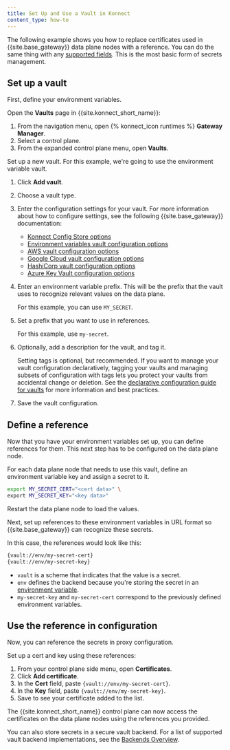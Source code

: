 ```yaml
---
title: Set Up and Use a Vault in Konnect
content_type: how-to
---
```



The following example shows you how to replace certificates used in {{site.base_gateway}}
data plane nodes with a reference. You can do the same thing with any [supported fields](/gateway/latest/kong-enterprise/secrets-management/). This is the most basic form of secrets management. 


## Set up a vault

First, define your environment variables.

Open the **Vaults** page in {{site.konnect_short_name}}:
1. From the navigation menu, open {% konnect_icon runtimes %} **Gateway Manager**.
1. Select a control plane.
1. From the expanded control plane menu, open **Vaults**.

Set up a new vault. For this example, we're going to use the environment variable vault. 
1. Click **Add vault**.
1. Choose a vault type. 
1. Enter the configuration settings for your vault. For more information about how to configure settings, see the following {{site.base_gateway}} documentation:
    * [Konnect Config Store options](/konnect/gateway-manager/configuration/config-store/#supported-fields)
    * [Environment variables vault configuration options](/gateway/latest/kong-enterprise/secrets-management/backends/env/#vault-configuration-options)
    * [AWS vault configuration options](/gateway/latest/kong-enterprise/secrets-management/backends/aws-sm/#vault-configuration-options)
    * [Google Cloud vault configuration options](/gateway/latest/kong-enterprise/secrets-management/backends/gcp-sm/#vault-entity-configuration-options)
    * [HashiCorp vault configuration options](/gateway/latest/kong-enterprise/secrets-management/backends/hashicorp-vault/#vault-configuration-options)
    * [Azure Key Vault configuration options](/gateway/latest/kong-enterprise/secrets-management/backends/azure-key-vaults/#vault-entity-configuration-options)
1. Enter an environment variable prefix. This will be the prefix that the vault
uses to recognize relevant values on the data plane.

    For this example, you can use `MY_SECRET`.

1. Set a prefix that you want to use in references.

    For this example, use `my-secret`.

1. Optionally, add a description for the vault, and tag it.

    Setting tags is optional, but recommended. If you want to manage
    your vault configuration declaratively, tagging your vaults and managing subsets of configuration
    with tags lets you protect your vaults from accidental change or deletion.
    See the [declarative configuration guide for vaults](/deck/guides/vaults/#best-practices)
    for more information and best practices.

1. Save the vault configuration.

## Define a reference

Now that you have your environment variables set up, you can define references for them.
This next step has to be configured on the data plane node.

For each data plane node that needs to use this vault,
define an environment variable key and assign a secret to it. 

```bash
export MY_SECRET_CERT="<cert data>" \
export MY_SECRET_KEY="<key data>"
```

Restart the data plane node to load the values.

Next, set up references to these environment variables in URL format so {{site.base_gateway}} can recognize these secrets.

In this case, the references would look like this:

```bash
{vault://env/my-secret-cert}
{vault://env/my-secret-key}
```


* `vault` is a scheme that indicates that the value is a secret.
* `env` defines the backend because you're storing the secret in an [environment variable](/gateway/latest/kong-enterprise/secrets-management/backends/env/).
* `my-secret-key` and `my-secret-cert` correspond to the previously defined environment variables.


## Use the reference in configuration

Now, you can reference the secrets in proxy configuration.

Set up a cert and key using these references:
1. From your control plane side menu, open **Certificates**.
1. Click **Add certificate**.
1. In the **Cert** field, paste `{vault://env/my-secret-cert}`.
1. In the **Key** field, paste `{vault://env/my-secret-key}`.
1. Save to see your certificate added to the list.

The {{site.konnect_short_name}} control plane can now access the certificates
on the data plane nodes using the references you provided.

You can also store secrets in a secure vault backend.
For a list of supported vault backend implementations, see the
[Backends Overview](/gateway/latest/kong-enterprise/secrets-management/backends).
